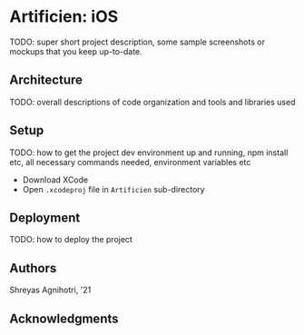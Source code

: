 # Artificien: iOS

TODO: super short project description, some sample screenshots or mockups that you keep up-to-date.

## Architecture

TODO:  overall descriptions of code organization and tools and libraries used

## Setup

TODO: how to get the project dev environment up and running, npm install etc, all necessary commands needed, environment variables etc
* Download XCode
* Open `.xcodeproj` file in `Artificien` sub-directory

## Deployment

TODO: how to deploy the project

## Authors

Shreyas Agnihotri, '21

## Acknowledgments
